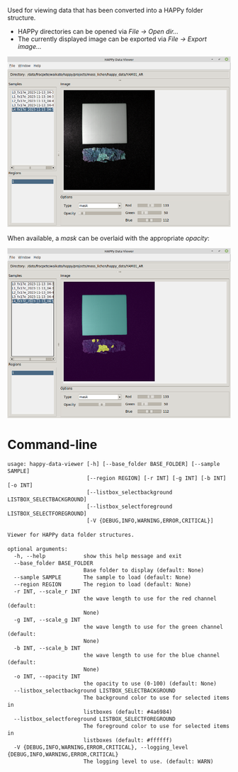 Used for viewing data that has been converted into a HAPPy folder structure.

* HAPPy directories can be opened via *File -> Open dir...*
* The currently displayed image can be exported via *File -> Export image...*

![Data Viewer with sample loaded](img/data_viewer-main.png)

When available, a *mask* can be overlaid with the appropriate *opacity*:

![Data Viewer with mask overlaid](img/data_viewer-mask.png)

# Command-line

```
usage: happy-data-viewer [-h] [--base_folder BASE_FOLDER] [--sample SAMPLE]
                         [--region REGION] [-r INT] [-g INT] [-b INT] [-o INT]
                         [--listbox_selectbackground LISTBOX_SELECTBACKGROUND]
                         [--listbox_selectforeground LISTBOX_SELECTFOREGROUND]
                         [-V {DEBUG,INFO,WARNING,ERROR,CRITICAL}]

Viewer for HAPPy data folder structures.

optional arguments:
  -h, --help            show this help message and exit
  --base_folder BASE_FOLDER
                        Base folder to display (default: None)
  --sample SAMPLE       The sample to load (default: None)
  --region REGION       The region to load (default: None)
  -r INT, --scale_r INT
                        the wave length to use for the red channel (default:
                        None)
  -g INT, --scale_g INT
                        the wave length to use for the green channel (default:
                        None)
  -b INT, --scale_b INT
                        the wave length to use for the blue channel (default:
                        None)
  -o INT, --opacity INT
                        the opacity to use (0-100) (default: None)
  --listbox_selectbackground LISTBOX_SELECTBACKGROUND
                        The background color to use for selected items in
                        listboxes (default: #4a6984)
  --listbox_selectforeground LISTBOX_SELECTFOREGROUND
                        The foreground color to use for selected items in
                        listboxes (default: #ffffff)
  -V {DEBUG,INFO,WARNING,ERROR,CRITICAL}, --logging_level {DEBUG,INFO,WARNING,ERROR,CRITICAL}
                        The logging level to use. (default: WARN)
```
